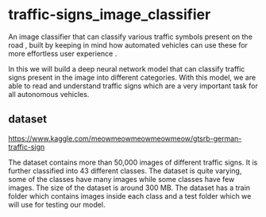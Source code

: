 # traffic-signs_image_classifier
An image classifier that can classify various traffic symbols present on the road , built by keeping in mind how automated vehicles can use these for more effortless user experience .

In this  we will build a deep neural network model that can classify traffic signs present in the image into different categories. With this model, we are able to read and understand traffic signs which are a very important task for all autonomous vehicles.

## dataset

https://www.kaggle.com/meowmeowmeowmeowmeow/gtsrb-german-traffic-sign


The dataset contains more than 50,000 images of different traffic signs. It is further classified into 43 different classes. The dataset is quite varying, some of the classes have many images while some classes have few images. The size of the dataset is around 300 MB. The dataset has a train folder which contains images inside each class and a test folder which we will use for testing our model.


